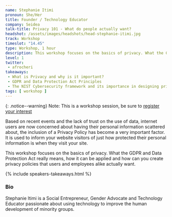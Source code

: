 ```yaml
---
name: Stephanie Itimi
pronoun: She/Her
title: Founder / Technology Educator
company: Seidea
talk-title: Privacy 101 - What do people actually want?
headshot: /assets/images/headshots/head-stephanie-itimi.jpg
track: Workshop
timeslot: "14.45"
type: Workshop, 1 hour
description: This workshop focuses on the basics of privacy. What the GDPR and Data Protection Act really means, how it can be applied and how can you create privacy policies that users and employees alike actually want.
level: 1
twitter:
 - afrocheri
takeaways:
 - What is Privacy and why is it important?
 - GDPR and Data Protection Act Principles
 - The NIST Cybersecurity framework and its importance in designing privacy policies
tags: [ workshop ]
---
```

{: .notice--warning}
Note: This is a workshop session, be sure to <a href="https://docs.google.com/forms/d/e/1FAIpQLSdhKUMymab32hHXFB-yqV-d1LaeXADM6LfdL0F9srh2Gfr5DA/viewform?usp=sf_link">register your interest</a>

Based on recent events and the lack of trust on the use of data, internet users are now concerned about having their personal information scattered about, the inclusion of a Privacy Policy has become a very important factor. It is used to inform your website visitors of just how protected their personal information is when they visit your site.

This workshop focuses on the basics of privacy. What the GDPR and Data Protection Act really means, how it can be applied and how can you create privacy policies that users and employees alike actually want.

{% include speakers-takeaways.html %}
<h3>Bio</h3>

Stephanie Itimi is a Social Entrepreneur, Gender Advocate and Technology Educator passionate about using technology to improve the human development of minority groups.
